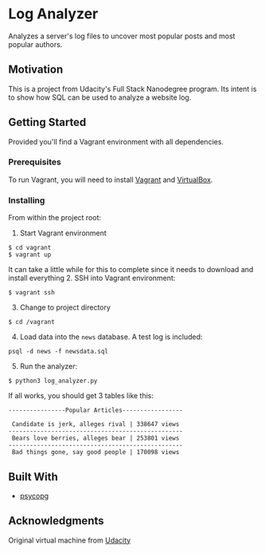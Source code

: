 # Log Analyzer

Analyzes a server's log files to uncover most popular posts and most popular authors.

## Motivation

This is a project from Udacity's Full Stack Nanodegree program. Its intent is to show how SQL can be used to analyze a website log.

## Getting Started

Provided you'll find a Vagrant environment with all dependencies.

### Prerequisites

To run Vagrant, you will need to install [Vagrant](https://www.vagrantup.com/intro/getting-started/install.html) and [VirtualBox](https://www.virtualbox.org).

### Installing

From within the project root:

1. Start Vagrant environment
```
$ cd vagrant
$ vagrant up
```
It can take a little while for this to complete since it needs to download and install everything
2. SSH into Vagrant environment:
```
$ vagrant ssh
```
3. Change to project directory
```
$ cd /vagrant
```
4. Load data into the `news` database. A test log is included:
```
psql -d news -f newsdata.sql
```
5. Run the analyzer:
```
$ python3 log_analyzer.py
```

If all works, you should get 3 tables like this:
```
----------------Popular Articles-----------------

 Candidate is jerk, alleges rival | 338647 views
-------------------------------------------------
 Bears love berries, alleges bear | 253801 views
-------------------------------------------------
 Bad things gone, say good people | 170098 views
```

## Built With

* [psycopg](http://initd.org/psycopg/)

## Acknowledgments

Original virtual machine from [Udacity](https://github.com/udacity/fullstack-nanodegree-vm)
